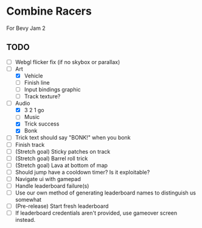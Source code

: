 # Combine Racers

For Bevy Jam 2

## TODO

- [ ] Webgl flicker fix (if no skybox or parallax)
- [ ] Art
  - [X] Vehicle
  - [ ] Finish line
  - [ ] Input bindings graphic
  - [ ] Track texture?
- [ ] Audio
  - [X] 3 2 1 go
  - [ ] Music
  - [X] Trick success
  - [X] Bonk
- [ ] Trick text should say "BONK!" when you bonk
- [ ] Finish track
- [ ] (Stretch goal) Sticky patches on track
- [ ] (Stretch goal) Barrel roll trick
- [ ] (Stretch goal) Lava at bottom of map
- [ ] Should jump have a cooldown timer? Is it exploitable?
- [ ] Navigate ui with gamepad
- [ ] Handle leaderboard failure(s)
- [ ] Use our own method of generating leaderboard names to distinguish us somewhat
- [ ] (Pre-release) Start fresh leaderboard
- [ ] If leaderboard credentials aren't provided, use gameover screen instead.
